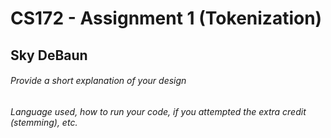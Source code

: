 # CS172 - Assignment 1 (Tokenization)  

## Sky DeBaun  

###### Provide a short explanation of your design  
###### Language used, how to run your code, if you attempted the extra credit (stemming), etc.  